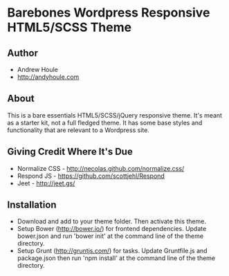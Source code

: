 Barebones Wordpress Responsive HTML5/SCSS Theme
====================

## Author
* Andrew Houle
* http://andyhoule.com

## About
This is a bare essentials HTML5/SCSS/jQuery responsive theme. It's meant as a starter kit, not a full fledged theme. It has some base styles and functionality that are relevant to a Wordpress site.

## Giving Credit Where It's Due
* Normalize CSS - http://necolas.github.com/normalize.css/
* Respond JS - https://github.com/scottjehl/Respond
* Jeet - http://jeet.gs/

## Installation
* Download and add to your theme folder. Then activate this theme.
* Setup Bower (http://bower.io/) for frontend dependencies. Update bower.json and run 'bower init' at the command line of the theme directory.
* Setup Grunt (http://gruntjs.com/) for tasks. Update Gruntfile.js and package.json then run 'npm install' at the command line of the theme directory.